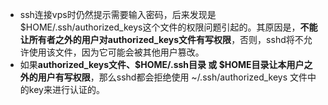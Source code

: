 - ssh连接vps时仍然提示需要输入密码，后来发现是$HOME/.ssh/authorized_keys这个文件的权限问题引起的。其原因是，**不能让所有者之外的用户对authorized_keys文件有写权限**，否则，sshd将不允许使用该文件，因为它可能会被其他用户篡改。
- 如果**authorized_keys文件、$HOME/.ssh目录 或 $HOME目录让本用户之外的用户有写权限**，那么sshd都会拒绝使用 ~/.ssh/authorized_keys 文件中的key来进行认证的。

